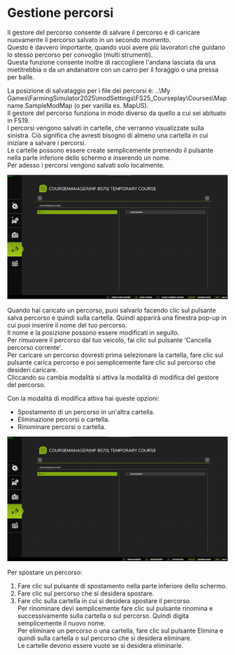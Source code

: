 # Gestione percorsi  
Il gestore del percorso consente di salvare il percorso e di caricare nuovamente il percorso salvato in un secondo momento.  
Questo è davvero importante, quando vuoi avere più lavoratori che guidano lo stesso percorso per convoglio (multi strumenti).  
Questa funzione consente inoltre di raccogliere l'andana lasciata da una mietitrebbia o da un andanatore con un carro per il foraggio o una pressa per balle.  
  
La posizione di salvataggio per i file dei percorsi è: ..\My Games\FarmingSimulator2025\modSettings\FS25_Courseplay\Courses\Mapname.SampleModMap (o per vanilla es. MapUS).  
Il gestore del percorso funziona in modo diverso da quello a cui sei abituato in FS19.  
I percorsi vengono salvati in cartelle, che verranno visualizzate sulla sinistra. Ciò significa che avresti bisogno di almeno una cartella in cui iniziare a salvare i percorsi.  
Le cartelle possono essere create semplicemente premendo il pulsante nella parte inferiore dello schermo e inserendo un nome.  
Per adesso i percorsi vengono salvati solo localmente.  


![Image](../assets/images/managerbasehelp_0_0_765_430.png)

  
Quando hai caricato un percorso, puoi salvarlo facendo clic sul pulsante salva percorso e quindi sulla cartella. Quindi apparirà una finestra pop-up in cui puoi inserire il nome del tuo percorso.  
Il nome e la posizione possono essere modificati in seguito.  
Per rimuovere il percorso dal tuo veicolo, fai clic sul pulsante 'Cancella percorso corrente'.  
Per caricare un percorso dovresti prima selezionare la cartella, fare clic sul pulsante carica percorso e poi semplicemente fare clic sul percorso che desideri caricare.  
Cliccando su cambia modalità si attiva la modalità di modifica del gestore del percorso.  


  
Con la modalità di modifica attiva hai queste opzioni:  
- Spostamento di un percorso in un'altra cartella.  
- Eliminazione percorsi o cartella.  
- Rinominare percorsi o cartella.  


![Image](../assets/images/manageredithelp_0_0_765_430.png)

  
Per spostare un percorso:  
   1) Fare clic sul pulsante di spostamento nella parte inferiore dello schermo.  
   2) Fare clic sul percorso che si desidera spostare.  
   3) Fare clic sulla cartella in cui si desidera spostare il percorso.  
Per rinominare devi semplicemente fare clic sul pulsante rinomina e successivamente sulla cartella o sul percorso. Quindi digita semplicemente il nuovo nome.  
Per eliminare un percorso o una cartella, fare clic sul pulsante Elimina e quindi sulla cartella o sul percorso che si desidera eliminare.  
Le cartelle devono essere vuote se si desidera eliminarle.  


